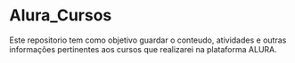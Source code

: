 # Alura_Cursos
 
  Este repositorio tem como objetivo guardar o conteudo, atividades e outras informações pertinentes aos cursos que realizarei na plataforma ALURA. 
